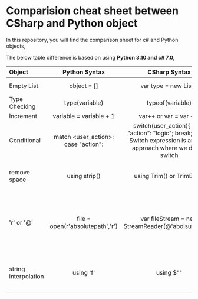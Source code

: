 # Comparision cheat sheet between CSharp and Python object
In this repository, you will find the comparison sheet for c# and Python objects,

The below table difference is based on using **Python 3.10 and c# 7.0,**

| Object      | Python Syntax     | CSharp Syntax                    | Description                    | Python Example                   | CSharp Example |
| :---        | :----:            |    :---:                         |       :---:                    | :---:                            | :--:           |
| Empty List  | object = []       | var type = new List<DataType>()  | Empty list creation            | todos = []                       | var todos = new List<string>()|
| Type Checking| type(variable)   | typeof(variable)                 | Checking type of the variable  | name = "nani" print(type(name))  | var name="nani"; Console.WriteLine(typeOf(name));|
| Increment | variable = variable + 1 | var++ or var = var + 1  | Increment by 1| i = 0 \\n i = i + 1 | var i = 0; i++; or i = i+1|
| Conditional | match <user_action>: case "action": <logic> | switch(user_action){ case "action": "logic"; break;} Note: Switch expression is another approach where we define switch | Alternative to if else implementation |user_action = input("Todo app - add, show, exit: ") match  user_action: | var user_action = Console.ReadLine(); switch(user_action) { case "add": "add an item"; break; } |
| remove space | using strip() | using Trim() or TrimEnd() |remove space from a string end | user_action = input("enter a string :") user_action = user_action.strip() | var user_action = Console.ReadLine(); user_action = user_action.TrimEnd(); |
| 'r' or '@' | file = open(r'absolutepath','r') | var fileStream = new StreamReader(@'abolsutepath');| If path contains any special characters like \t or \n then it converts into normal character | file = open(r"d:\todos.txt",'r') | var stream = new StreamReader(@"d:\todos.txt");|
| string interpolation | using 'f' | using $"" | Instead of index we interpolate with variable directly |print(f'name:  {user_input}')| Console.WriteLine($"name: {user_input}");
